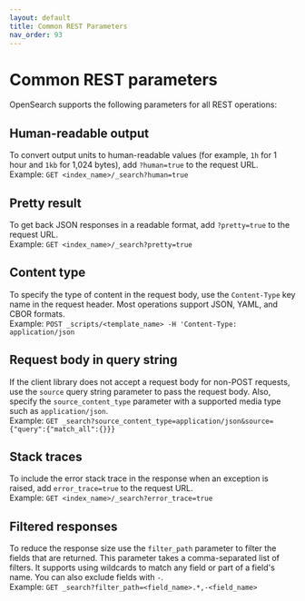```yaml
---
layout: default
title: Common REST Parameters
nav_order: 93
---
```


# Common REST parameters

OpenSearch supports the following parameters for all REST operations:

## Human-readable output
To convert output units to human-readable values (for example, `1h` for 1 hour and `1kb` for 1,024 bytes), add `?human=true` to the request URL.  
Example: `GET <index_name>/_search?human=true`

## Pretty result
To get back JSON responses in a readable format, add `?pretty=true` to the request URL.  
Example: `GET <index_name>/_search?pretty=true`

## Content type 
To specify the type of content in the request body, use the `Content-Type` key name in the request header. Most operations support JSON, YAML, and CBOR formats.  
Example: `POST _scripts/<template_name> -H 'Content-Type: application/json`

## Request body in query string 
If the client library does not accept a request body for non-POST requests, use the `source` query string parameter to pass the request body. Also, specify the `source_content_type` parameter with a supported media type such as `application/json`.  
Example: `GET _search?source_content_type=application/json&source={"query":{"match_all":{}}}`

## Stack traces 
To include the error stack trace in the response when an exception is raised, add `error_trace=true` to the request URL.  
Example: `GET <index_name>/_search?error_trace=true` 

## Filtered responses 
To reduce the response size use the `filter_path` parameter to filter the fields that are returned. This parameter takes a comma-separated list of filters. It supports using wildcards to match any field or part of a field's name. You can also exclude fields with `-`.  
Example: `GET _search?filter_path=<field_name>.*,-<field_name>`